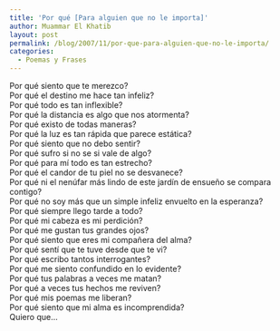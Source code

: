 ```yaml
---
title: 'Por qué [Para alguien que no le importa]'
author: Muammar El Khatib
layout: post
permalink: /blog/2007/11/por-que-para-alguien-que-no-le-importa/
categories:
  - Poemas y Frases
---
```

Por qué siento que te merezco?  
Por qué el destino me hace tan infeliz?  
Por qué todo es tan inflexible?  
Por qué la distancia es algo que nos atormenta?  
Por qué existo de todas maneras?  
Por qué la luz es tan rápida que parece estática?  
Por qué siento que no debo sentir?  
Por qué sufro si no se si vale de algo?  
Por qué para mí todo es tan estrecho?  
Por qué el candor de tu piel no se desvanece?  
Por qué ni el nenúfar más lindo de este jardín de ensueño se compara contigo?  
Por qué no soy más que un simple infeliz envuelto en la esperanza?  
Por qué siempre llego tarde a todo?  
Por qué mi cabeza es mi perdición?  
Por qué me gustan tus grandes ojos?  
Por qué siento que eres mi compañera del alma?  
Por qué sentí que te tuve desde que te vi?  
Por qué escribo tantos interrogantes?  
Por qué me siento confundido en lo evidente?  
Por qué tus palabras a veces me matan?  
Por qué a veces tus hechos me reviven?  
Por qué mis poemas me liberan?  
Por qué siento que mi alma es incomprendida?  
Quiero que&#8230;